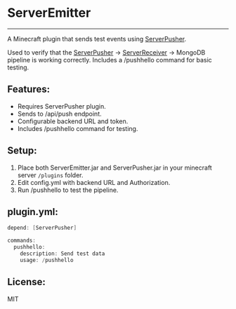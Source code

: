 # ServerEmitter
-------------

A Minecraft plugin that sends test events using [ServerPusher](https://github.com/CappyTech/ServerPusher).

Used to verify that the [ServerPusher](https://github.com/CappyTech/ServerPusher) → [ServerReceiver](https://github.com/CappyTech/ServerReceiver) → MongoDB pipeline is working correctly. Includes a /pushhello command for basic testing.

## Features:
- Requires ServerPusher plugin.
- Sends to /api/push endpoint.
- Configurable backend URL and token.
- Includes /pushhello command for testing.

## Setup:
1. Place both ServerEmitter.jar and ServerPusher.jar in your minecraft server `/plugins` folder.
2. Edit config.yml with backend URL and Authorization.
3. Run /pushhello to test the pipeline.

## plugin.yml:
```java
depend: [ServerPusher]

commands:
  pushhello:
    description: Send test data
    usage: /pushhello
```
## License:
MIT
